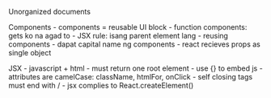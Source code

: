 Unorganized documents

Components
    - components = reusable UI block
    - function components: gets ko na agad to
    - JSX rule: isang parent element lang
    - reusing components
    - dapat capital name ng components
    - react recieves props as single object

JSX
    - javascript + html
    - must return one root element
    - use {} to embed js
    - attributes are camelCase: className, htmlFor, onClick
    - self closing tags must end with /
    - jsx complies to React.createElement()